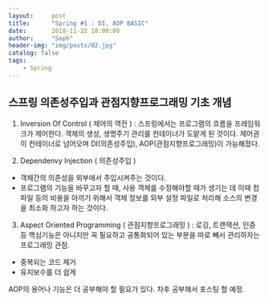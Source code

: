 ```yaml
---
layout:     post
title:      "Spring #1 : DI, AOP BASIC"
date:       2018-11-22 18:00:00
author:     "Soph"
header-img: "img/posts/02.jpg"
catalog: false
tags:
    - Spring
---
```


## 스프링 의존성주입과 관점지향프로그래밍 기초 개념

1. Inversion Of Control ( 제어의 역전 )
: 스프링에서는 프로그램의 흐름을 프레임워크가 제어한다. 객체의 생성, 생명주기 관리를 컨테이너가 도맡게 된 것이다. 제어권이 컨테이너로 넘어오며 DI(의존성주입), AOP(관점지향프로그래밍)이 가능해졌다.

2. Dependenvy Injection ( 의존성주입 )
- 객체간의 의존성을 외부에서 주입시켜주는 것이다.
- 프로그램의 기능을 바꾸고자 할 때, 사용 객체를 수정해야할 때가 생기는 데 이때 컴파일 등의 비용을 아끼기 위해서 객체 정보를 외부 설정 파일로 처리해 소스의 변경을 최소화 하고자 하는 것이다.

3. Aspect Oriented Programming ( 관점지향프로그래밍 )
: 로깅, 트랜잭션, 인증 등 핵심기능은 아니지만 꼭 필요하고 공통화되어 있는 부분을 따로 빼서 관리하자는 프로그래밍 관점.
- 중복되는 코드 제거
- 유지보수를 더 쉽게

AOP의 용어나 기능은 더 공부해야 할 필요가 있다. 차후 공부해서 포스팅 할 예정.




